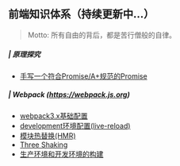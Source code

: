 ## 前端知识体系（持续更新中...）
> Motto: 所有自由的背后，都是苦行僧般的自律。

##### | 原理探究
  - [手写一个符合Promise/A+规范的Promise](./Notes/1.编程基础/3.JS/8.ES6+语法/1.手写Promise.md)

##### | Webpack (https://webpack.js.org)
- [webpack3.x基础配置](./Notes/5.工程开发/5.构建工具/1.Webpack/1.%20%203.x基本配置.md)
- [development环境配置(live-reload)](./Notes/5.工程开发/5.构建工具/1.Webpack/2.%20development环境配置(live-reload).md)
- [模块热替换(HMR)](./Notes/5.工程开发/5.构建工具/1.Webpack/3.模块热替换(HMR).md)
- [Three Shaking](./note/../Notes/5.工程开发/5.构建工具/1.Webpack/4.Tree%20Shaking.md)
- [生产环境和开发环境的构建](./Notes/5.工程开发/5.构建工具/1.Webpack/5.生产环境和开发环境的构建.md)